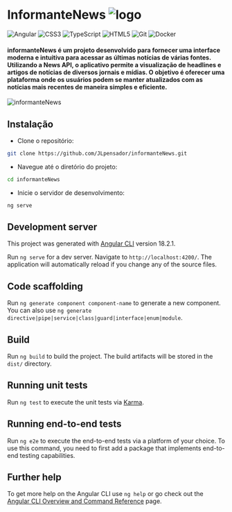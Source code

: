 # InformanteNews ![logo](https://github.com/user-attachments/assets/cb79674f-26d6-4a7f-8b13-f7aea4cd72b0)


![Angular](https://img.shields.io/badge/angular-%23DD0031.svg?style=for-the-badge&logo=angular&logoColor=white)
![CSS3](https://img.shields.io/badge/css3-%231572B6.svg?style=for-the-badge&logo=css3&logoColor=white)
![TypeScript](https://img.shields.io/badge/typescript-%23007ACC.svg?style=for-the-badge&logo=typescript&logoColor=white)
![HTML5](https://img.shields.io/badge/html5-%23E34F26.svg?style=for-the-badge&logo=html5&logoColor=white)
![Git](https://img.shields.io/badge/git-%23F05033.svg?style=for-the-badge&logo=git&logoColor=white)
![Docker](https://img.shields.io/badge/docker-%230db7ed.svg?style=for-the-badge&logo=docker&logoColor=white)

<h4>
informanteNews é um projeto desenvolvido para fornecer uma interface moderna e intuitiva para acessar as últimas notícias de várias fontes. Utilizando a News API, o aplicativo permite a visualização de headlines e artigos de notícias de diversos jornais e mídias. O objetivo é oferecer uma plataforma onde os usuários podem se manter atualizados com as notícias mais recentes de maneira simples e eficiente.
</h4>

![informanteNews](https://github.com/user-attachments/assets/30b7e380-37e0-4f4d-9c9b-39fc9c31a040)

## Instalação
- Clone o repositório:
```sh
git clone https://github.com/JLpensador/informanteNews.git
```
- Navegue até o diretório do projeto:
```sh
cd informanteNews
```
- Inicie o servidor de desenvolvimento: 
```sh
ng serve
```

## Development server
This project was generated with [Angular CLI](https://github.com/angular/angular-cli) version 18.2.1.

Run `ng serve` for a dev server. Navigate to `http://localhost:4200/`. The application will automatically reload if you change any of the source files.

## Code scaffolding

Run `ng generate component component-name` to generate a new component. You can also use `ng generate directive|pipe|service|class|guard|interface|enum|module`.

## Build

Run `ng build` to build the project. The build artifacts will be stored in the `dist/` directory.

## Running unit tests

Run `ng test` to execute the unit tests via [Karma](https://karma-runner.github.io).

## Running end-to-end tests

Run `ng e2e` to execute the end-to-end tests via a platform of your choice. To use this command, you need to first add a package that implements end-to-end testing capabilities.

## Further help

To get more help on the Angular CLI use `ng help` or go check out the [Angular CLI Overview and Command Reference](https://angular.dev/tools/cli) page.
